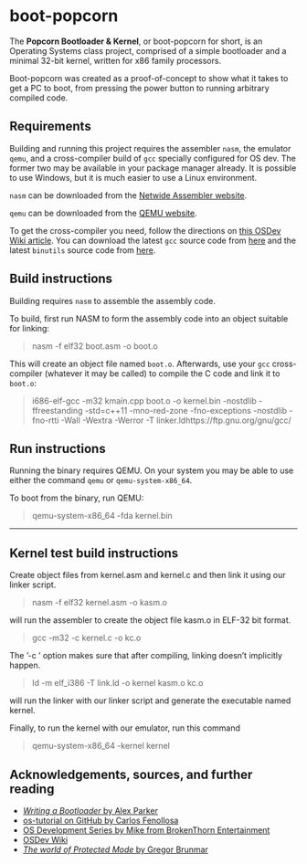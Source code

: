 # boot-popcorn
The **Popcorn Bootloader & Kernel**, or boot-popcorn for short, is an Operating Systems class project, comprised of a simple bootloader and a minimal 32-bit kernel, written for x86 family processors.

Boot-popcorn was created as a proof-of-concept to show what it takes to get a PC to boot, from pressing the power button to running arbitrary compiled code.

## Requirements
Building and running this project requires the assembler `nasm`, the emulator `qemu`, and a cross-compiler build of `gcc` specially configured for OS dev.  The former two may be available in your package manager already.  It is possible to use Windows, but it is much easier to use a Linux environment.

`nasm` can be downloaded from the [Netwide Assembler website](https://nasm.us/).

`qemu` can be downloaded from the [QEMU website](https://www.qemu.org/).

To get the cross-compiler you need, follow the directions on [this OSDev Wiki article](https://wiki.osdev.org/GCC_Cross-Compiler).  You can download the latest `gcc` source code from [here](https://ftp.gnu.org/gnu/gcc/) and the latest `binutils` source code from [here](https://ftp.gnu.org/gnu/binutils/).

## Build instructions
Building requires `nasm` to assemble the assembly code.

To build, first run NASM to form the assembly code into an object suitable for linking:

> nasm -f elf32 boot.asm -o boot.o

This will create an object file named `boot.o`.  Afterwards, use your `gcc` cross-compiler (whatever it may be called) to compile the C code and link it to `boot.o`:

> i686-elf-gcc -m32 kmain.cpp boot.o -o kernel.bin -nostdlib -ffreestanding -std=c++11 -mno-red-zone -fno-exceptions -nostdlib -fno-rtti -Wall -Wextra -Werror -T linker.ldhttps://ftp.gnu.org/gnu/gcc/


## Run instructions
Running the binary requires QEMU.  On your system you may be able to use either the command `qemu` or `qemu-system-x86_64`.

To boot from the binary, run QEMU:

> qemu-system-x86_64 -fda kernel.bin

---

## Kernel test build instructions

Create object files from kernel.asm and kernel.c and then link it using our linker script.

> nasm -f elf32 kernel.asm -o kasm.o

will run the assembler to create the object file kasm.o in ELF-32 bit format.

> gcc -m32 -c kernel.c -o kc.o

The ’-c ’ option makes sure that after compiling, linking doesn’t implicitly happen.

> ld -m elf_i386 -T link.ld -o kernel kasm.o kc.o

will run the linker with our linker script and generate the executable named kernel.

Finally, to run the kernel with our emulator, run this command

> qemu-system-x86_64 -kernel kernel

## Acknowledgements, sources, and further reading
* [_Writing a Bootloader_ by Alex Parker](http://3zanders.co.uk/2017/10/13/writing-a-bootloader/)
* [os-tutorial on GitHub by Carlos Fenollosa](https://github.com/cfenollosa/os-tutorial)
* [OS Development Series by Mike from BrokenThorn Entertainment](http://brokenthorn.com/Resources/OSDevIndex.html)
* [OSDev Wiki](https://wiki.osdev.org/Main_Page)
* [_The world of Protected Mode_ by Gregor Brunmar](http://www.osdever.net/tutorials/view/the-world-of-protected-mode)
